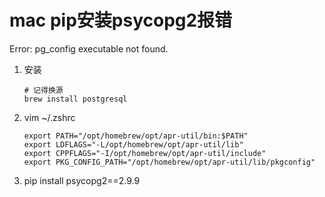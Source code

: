 # mac pip安装psycopg2报错
 Error: pg_config executable not found.   

1. 安装
    ```
    # 记得换源 
    brew install postgresql
    ```
2. vim ~/.zshrc
    ```
    export PATH="/opt/homebrew/opt/apr-util/bin:$PATH"
    export LDFLAGS="-L/opt/homebrew/opt/apr-util/lib"
    export CPPFLAGS="-I/opt/homebrew/opt/apr-util/include"
    export PKG_CONFIG_PATH="/opt/homebrew/opt/apr-util/lib/pkgconfig"
    
    ```
3. pip install psycopg2==2.9.9
